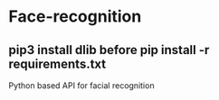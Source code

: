 # Face-recognition
## pip3 install dlib before pip install -r requirements.txt
Python based API for facial recognition
